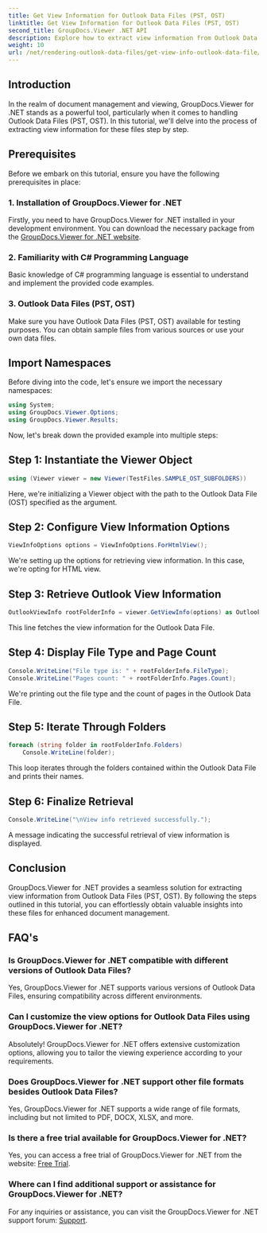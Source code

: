 ```yaml
---
title: Get View Information for Outlook Data Files (PST, OST)
linktitle: Get View Information for Outlook Data Files (PST, OST)
second_title: GroupDocs.Viewer .NET API
description: Explore how to extract view information from Outlook Data Files (PST, OST) using GroupDocs.Viewer for .NET. Enhance your document management capabilities effortlessly.
weight: 10
url: /net/rendering-outlook-data-files/get-view-info-outlook-data-file/
---
```

## Introduction
In the realm of document management and viewing, GroupDocs.Viewer for .NET stands as a powerful tool, particularly when it comes to handling Outlook Data Files (PST, OST). In this tutorial, we'll delve into the process of extracting view information for these files step by step.
## Prerequisites
Before we embark on this tutorial, ensure you have the following prerequisites in place:
### 1. Installation of GroupDocs.Viewer for .NET
Firstly, you need to have GroupDocs.Viewer for .NET installed in your development environment. You can download the necessary package from the [GroupDocs.Viewer for .NET website](https://releases.groupdocs.com/viewer/net/).
### 2. Familiarity with C# Programming Language
Basic knowledge of C# programming language is essential to understand and implement the provided code examples.
### 3. Outlook Data Files (PST, OST)
Make sure you have Outlook Data Files (PST, OST) available for testing purposes. You can obtain sample files from various sources or use your own data files.

## Import Namespaces
Before diving into the code, let's ensure we import the necessary namespaces:
```csharp
using System;
using GroupDocs.Viewer.Options;
using GroupDocs.Viewer.Results;
```

Now, let's break down the provided example into multiple steps:
## Step 1: Instantiate the Viewer Object
```csharp
using (Viewer viewer = new Viewer(TestFiles.SAMPLE_OST_SUBFOLDERS))
```
Here, we're initializing a Viewer object with the path to the Outlook Data File (OST) specified as the argument.
## Step 2: Configure View Information Options
```csharp
ViewInfoOptions options = ViewInfoOptions.ForHtmlView();
```
We're setting up the options for retrieving view information. In this case, we're opting for HTML view.
## Step 3: Retrieve Outlook View Information
```csharp
OutlookViewInfo rootFolderInfo = viewer.GetViewInfo(options) as OutlookViewInfo;
```
This line fetches the view information for the Outlook Data File.
## Step 4: Display File Type and Page Count
```csharp
Console.WriteLine("File type is: " + rootFolderInfo.FileType);
Console.WriteLine("Pages count: " + rootFolderInfo.Pages.Count);
```
We're printing out the file type and the count of pages in the Outlook Data File.
## Step 5: Iterate Through Folders
```csharp
foreach (string folder in rootFolderInfo.Folders)
    Console.WriteLine(folder);
```
This loop iterates through the folders contained within the Outlook Data File and prints their names.
## Step 6: Finalize Retrieval
```csharp
Console.WriteLine("\nView info retrieved successfully.");
```
A message indicating the successful retrieval of view information is displayed.

## Conclusion
GroupDocs.Viewer for .NET provides a seamless solution for extracting view information from Outlook Data Files (PST, OST). By following the steps outlined in this tutorial, you can effortlessly obtain valuable insights into these files for enhanced document management.
## FAQ's
### Is GroupDocs.Viewer for .NET compatible with different versions of Outlook Data Files?
Yes, GroupDocs.Viewer for .NET supports various versions of Outlook Data Files, ensuring compatibility across different environments.
### Can I customize the view options for Outlook Data Files using GroupDocs.Viewer for .NET?
Absolutely! GroupDocs.Viewer for .NET offers extensive customization options, allowing you to tailor the viewing experience according to your requirements.
### Does GroupDocs.Viewer for .NET support other file formats besides Outlook Data Files?
Yes, GroupDocs.Viewer for .NET supports a wide range of file formats, including but not limited to PDF, DOCX, XLSX, and more.
### Is there a free trial available for GroupDocs.Viewer for .NET?
Yes, you can access a free trial of GroupDocs.Viewer for .NET from the website: [Free Trial](https://releases.groupdocs.com/).
### Where can I find additional support or assistance for GroupDocs.Viewer for .NET?
For any inquiries or assistance, you can visit the GroupDocs.Viewer for .NET support forum: [Support](https://forum.groupdocs.com/c/viewer/9).
